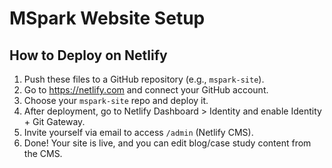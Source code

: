 
# MSpark Website Setup

## How to Deploy on Netlify

1. Push these files to a GitHub repository (e.g., `mspark-site`).
2. Go to https://netlify.com and connect your GitHub account.
3. Choose your `mspark-site` repo and deploy it.
4. After deployment, go to Netlify Dashboard > Identity and enable Identity + Git Gateway.
5. Invite yourself via email to access `/admin` (Netlify CMS).
6. Done! Your site is live, and you can edit blog/case study content from the CMS.
